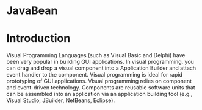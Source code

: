 # JavaBean
# Introduction
Visual Programming Languages (such as Visual Basic and Delphi) have been very popular in building GUI applications. In visual programming, you can drag and drop a visual component into a Application Builder and attach event handler to the component. Visual programming is ideal for rapid prototyping of GUI applications. Visual programming relies on component and event-driven technology. Components are reusable software units that can be assembled into an application via an application building tool (e.g., Visual Studio, JBuilder, NetBeans, Eclipse).